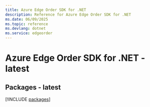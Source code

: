 ```yaml
---
title: Azure Edge Order SDK for .NET
description: Reference for Azure Edge Order SDK for .NET
ms.date: 06/09/2025
ms.topic: reference
ms.devlang: dotnet
ms.service: edgeorder
---
```

# Azure Edge Order SDK for .NET - latest
## Packages - latest
[!INCLUDE [packages](edge-order-index.md)]